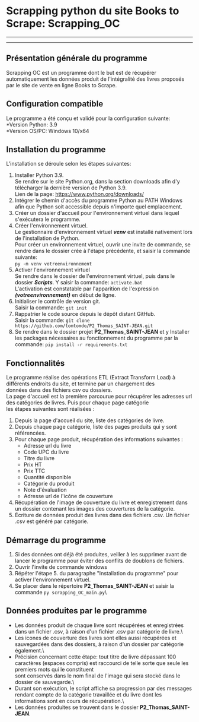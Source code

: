 # Scrapping python du site Books to Scrape: Scrapping_OC
***
***
## Présentation générale du programme
Scrapping OC est un programme dont le but est de récupérer automatiquement les données produit de l'intégralité des livres 
proposés par le site de vente en ligne Books to Scrape.

## Configuration compatible
Le programme a été conçu et validé pour la configuration suivante:\
*Version Python: 3.9\
*Version OS/PC: Windows 10/x64
## Installation du programme
L'installation se déroule selon les étapes suivantes:
1. Installer Python 3.9.\
Se rendre sur le site Python.org, dans la section downloads afin d'y télécharger la dernière version de Python 3.9.\
Lien de la page: <https://www.python.org/downloads/>
2. Intégrer le chemin d'accès du programme Python au PATH Windows afin que Python soit accessible depuis n'importe quel emplacement.
3. Créer un dossier d'accueil pour l'environnement virtuel dans lequel s'exécutera le programme.
4. Créer l'environnement virtuel.\
Le gestionnaire d'environnement virtuel ***venv*** est installé nativement lors de l'installation de Python.\
Pour créer un environnement virtuel, ouvrir une invite de commande, se rendre dans le dossier crée à l'étape précédente, et saisir la commande suivante:\
`py -m venv votreenvironnement`
5. Activer l'environnement virtuel\
Se rendre dans le dossier de l'environnement virtuel, puis dans le dossier ***Scripts***. Y saisir la commande: `activate.bat`\
L'activation est constatable par l'apparition de l'expression ***(votreenvironnement)*** en début de ligne.
6. Initialiser le contrôle de version git.\
Saisir la commande: `git init`
7. Rappatrier le code source depuis le dépôt distant GitHub.\
Saisir la commande: `git clone https://github.com/tomtomdo/P2_Thomas_SAINT-JEAN.git`
8. Se rendre dans le dossier projet **P2_Thomas_SAINT-JEAN** et y Installer les packages nécessaires au fonctionnement du programme par la commande: `pip install -r requirements.txt`


## Fonctionnalités
Le programme réalise des opérations ETL (Extract Transform Load) à différents endroits du site, et termine par un chargement des \
données dans des fichiers csv ou dossiers.\
La page d'accueil est la première parcourue pour récupérer les adresses url des catégories de livres. Puis pour chaque page catégorie\
les étapes suivantes sont réalisées :
1. Depuis la page d'accueil du site, liste des catégories de livre. 
2. Depuis chaque page catégorie, liste des pages produits qui y sont référencées.
3. Pour chaque page produit, récupération des informations suivantes :
    - Adresse url du livre
    - Code UPC du livre
    - Titre du livre
    - Prix HT
    - Prix TTC
    - Quantité disponible
    - Catégorie du produit
    - Note d'évaluation
    - Adresse url de l'icône de couverture
4. Récupération de l'image de couverture du livre et enregistrement dans un dossier contenant les images des couvertures de la catégorie.
5. Écriture de données produit des livres dans des fichiers .csv. Un fichier .csv est généré par catégorie.

## Démarrage du programme
1. Si des données ont déjà été produites, veiller à les supprimer avant de lancer le programme pour éviter des conflits de doublons de fichiers.
2. Ouvrir l'invite de commande windows
3. Répéter l'étape 5. du paragraphe "Installation du programme" pour activer l'environnement virtuel.
4. Se placer dans le répertoire **P2_Thomas_SAINT-JEAN** et saisir la commande `py scrapping_OC_main.py`\

## Données produites par le programme
* Les données produit de chaque livre sont récupérées et enregistrées dans un fichier .csv, à raison d'un 
fichier .csv par catégorie de livre.\
* Les icones de couverture des livres sont elles aussi récupérées et sauvegardées dans des dossiers, à raison d'un dossier par catégorie également.\
* Précision concernant cette étape: tout titre de livre dépassant 100 caractères (espaces compris) est raccourci de telle sorte que seule les premiers mots qui le constituent\
sont conservés dans le nom final de l'image qui sera stocké dans le dossier de sauvegarde.\
* Durant son exécution, le script affiche sa progression par des messages rendant compte de la catégorie travaillée et du livre dont les informations sont en cours de récupération.\
* Les données produites se trouvent dans le dossier **P2_Thomas_SAINT-JEAN**.
